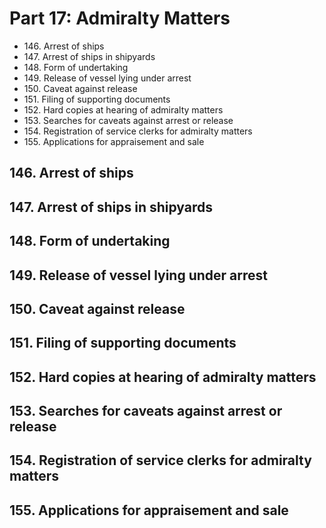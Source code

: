 # Part 17: Admiralty Matters

<ul type="*">
  <li>146. Arrest of ships</li>
  <li>147. Arrest of ships in shipyards</li>
  <li>148. Form of undertaking</li>
  <li>149. Release of vessel lying under arrest</li>
  <li>150. Caveat against release</li>
  <li>151. Filing of supporting documents</li>
  <li>152. Hard copies at hearing of admiralty matters</li>
  <li>153. Searches for caveats against arrest or release</li>
  <li>154. Registration of service clerks for admiralty matters</li>
  <li>155. Applications for appraisement and sale</li>
</ul>

## 146. Arrest of ships 
## 147. Arrest of ships in shipyards 
## 148. Form of undertaking 
## 149. Release of vessel lying under arrest 
## 150. Caveat against release 
## 151. Filing of supporting documents 
## 152. Hard copies at hearing of admiralty matters 
## 153. Searches for caveats against arrest or release 
## 154. Registration of service clerks for admiralty matters 
## 155. Applications for appraisement and sale 
